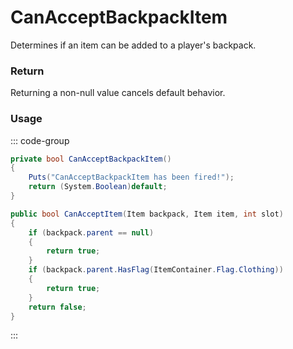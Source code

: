 # CanAcceptBackpackItem
<Badge type="info" text="Global"/><Badge type="danger" text="Carbon Compatible"/>
Determines if an item can be added to a player's backpack.

### Return
Returning a non-null value cancels default behavior.

### Usage
::: code-group
```csharp [Example]
private bool CanAcceptBackpackItem()
{
	Puts("CanAcceptBackpackItem has been fired!");
	return (System.Boolean)default;
}
```
```csharp [Source — Assembly-CSharp @ ItemModBackpack]
public bool CanAcceptItem(Item backpack, Item item, int slot)
{
	if (backpack.parent == null)
	{
		return true;
	}
	if (backpack.parent.HasFlag(ItemContainer.Flag.Clothing))
	{
		return true;
	}
	return false;
}

```
:::
